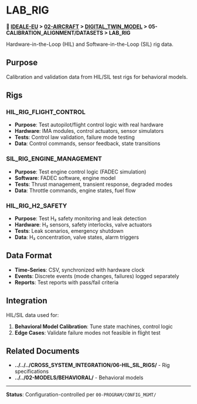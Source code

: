 # LAB_RIG

**📍 [IDEALE-EU](../../../../) > [02-AIRCRAFT](../../../) > [DIGITAL_TWIN_MODEL](../../) > 05-CALIBRATION_ALIGNMENT/DATASETS > LAB_RIG**

Hardware-in-the-Loop (HIL) and Software-in-the-Loop (SIL) rig data.

## Purpose

Calibration and validation data from HIL/SIL test rigs for behavioral models.

## Rigs

### HIL_RIG_FLIGHT_CONTROL
- **Purpose**: Test autopilot/flight control logic with real hardware
- **Hardware**: IMA modules, control actuators, sensor simulators
- **Tests**: Control law validation, failure mode testing
- **Data**: Control commands, sensor feedback, state transitions

### SIL_RIG_ENGINE_MANAGEMENT
- **Purpose**: Test engine control logic (FADEC simulation)
- **Software**: FADEC software, engine model
- **Tests**: Thrust management, transient response, degraded modes
- **Data**: Throttle commands, engine states, fuel flow

### HIL_RIG_H2_SAFETY
- **Purpose**: Test H₂ safety monitoring and leak detection
- **Hardware**: H₂ sensors, safety interlocks, valve actuators
- **Tests**: Leak scenarios, emergency shutdown
- **Data**: H₂ concentration, valve states, alarm triggers

## Data Format

- **Time-Series**: CSV, synchronized with hardware clock
- **Events**: Discrete events (mode changes, failures) logged separately
- **Reports**: Test reports with pass/fail criteria

## Integration

HIL/SIL data used for:
1. **Behavioral Model Calibration**: Tune state machines, control logic
2. **Edge Cases**: Validate failure modes not feasible in flight test

## Related Documents

- **../../../CROSS_SYSTEM_INTEGRATION/06-HIL_SIL_RIGS/** - Rig specifications
- **../../02-MODELS/BEHAVIORAL/** - Behavioral models

---

**Status**: Configuration-controlled per `00-PROGRAM/CONFIG_MGMT/`
